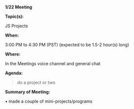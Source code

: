 __**1/22 Meeting**__

__**Topic(s):**__

JS Projects

__**When:**__

3:00 PM to 4:30 PM (PST) (expected to be 1.5-2 hour(s) long)

__**Where:**__

In the Meetings voice channel and general chat

__**Agenda:**__

>  do a project or two

__**Summary of Meeting:**__

• made a couple of mini-projects/programs
